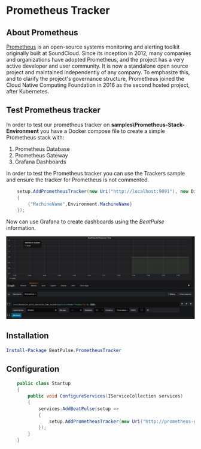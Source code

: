 
# Prometheus Tracker

## About Prometheus

[Prometheus](http://www.prometheus.io) is an open-source systems monitoring and alerting toolkit originally built at SoundCloud. Since its inception in 2012, many companies and organizations have adopted Prometheus, and the project has a very active developer and user community. It is now a standalone open source project and maintained independently of any company. To emphasize this, and to clarify the project's governance structure, Prometheus joined the Cloud Native Computing Foundation in 2016 as the second hosted project, after Kubernetes.

## Test Prometheus tracker

In order to test our prometheus tracker on **samples\Prometheus-Stack-Environment** you have a Docker compose file to create a simple Prometheus stack with:

1. Prometheus Database
2. Prometheus Gateway
3. Grafana Dashboards

In order to test the Prometheus tracker you can use the Trackers sample and ensure the tracker for Prometheus is not commented.

```csharp
    setup.AddPrometheusTracker(new Uri("http://localhost:9091"), new Dictionary<string, string>()
    {
        {"MachineName",Environment.MachineName}
    });
```

Now can use Grafana to create dashboards using the *BeatPulse* information.

![Grafana Prometheus Query](./prometheusgrafanaquery.PNG)

## Installation

``` Powershell
Install-Package BeatPulse.PrometheusTracker
```

## Configuration

```csharp
    public class Startup
    {       
        public void ConfigureServices(IServiceCollection services)
        {
            services.AddBeatPulse(setup =>
            {
                setup.AddPrometheusTracker(new Uri("http://prometheus-gateway-uri"));
            });
        }
    }
```
